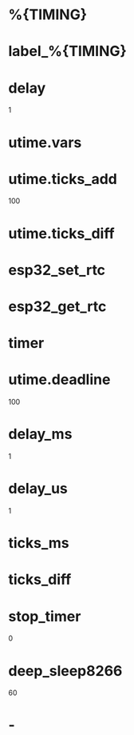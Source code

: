 # %{TIMING}
<category name="%{TIMING}">

# label_%{TIMING}
<label text="%{TIMING}"></label>

# delay
<block type="delay">
  <value name="TIME">
    <shadow type="math_number">
      <field name="NUM">1</field>
    </shadow>
  </value>
</block>

# utime.vars
<block type="utime.vars"></block>

# utime.ticks_add
<block type="utime.ticks_add">
   <value name="TIME1">
    <shadow type="utime.vars"></shadow>
  </value>
  <value name="TIME2">
  <shadow type="math_number">
    <field name="NUM">100</field>
  </shadow>
  </value>
</block>

# utime.ticks_diff
<block type="utime.ticks_diff"></block>

# esp32_set_rtc
<block type="esp32_set_rtc"></block>

# esp32_get_rtc
<block type="esp32_get_rtc"></block>

# timer
<block type="timer"></block>

# utime.deadline
<block type="utime.deadline">
  <value name="TIME">
  <shadow type="math_number">
    <field name="NUM">100</field>
  </shadow>
  </value>
</block>

# delay_ms
<block type="delay_ms">
  <value name="time">
    <shadow type="math_number">
      <field name="NUM">1</field>
    </shadow>
  </value>
</block>

# delay_us
<block type="delay_us">
  <value name="time">
    <shadow type="math_number">
      <field name="NUM">1</field>
    </shadow>
  </value>
</block>

# ticks_ms
<block type="ticks_ms"></block>

# ticks_diff
<block type="ticks_diff"></block>

# stop_timer
<block type="stop_timer">
  <value name="timerNumber">
    <shadow type="math_number">
      <field name="NUM">0</field>
    </shadow>
  </value>
</block>

# deep_sleep8266 
<block type="deep_sleep8266">
  <value name="interval">
    <shadow type="math_number">
      <field name="NUM">60</field>
    </shadow>
  </value>
</block>

# -
